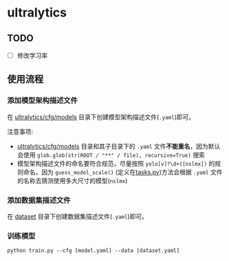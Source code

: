 # ultralytics

## TODO

- [ ] 修改学习率

## 使用流程

### 添加模型架构描述文件

在 [ultralytics/cfg/models](./ultralytics/cfg/models) 目录下创建模型架构描述文件(`.yaml`)即可。

注意事项:

- [ultralytics/cfg/models](./ultralytics/cfg/models) 目录和其子目录下的 `.yaml` 文件**不能重名**，因为默认会使用 `glob.glob(str(ROOT / "**" / file), recursive=True)` 搜索
- 模型架构描述文件的命名要符合规范，尽量按照 `yolo[v]?\d+([nslmx])` 的规则命名，因为 `guess_model_scale()` (定义在[tasks.py](./ultralytics/nn/tasks.py))方法会根据 `.yaml` 文件的名称去猜测使用多大尺寸的模型(`nslmx`)


### 添加数据集描述文件

在 [dataset](./dataset) 目录下创建数据集描述文件(`.yaml`)即可。

### 训练模型

```shell
python train.py --cfg [model.yaml] --data [dataset.yaml]
```



